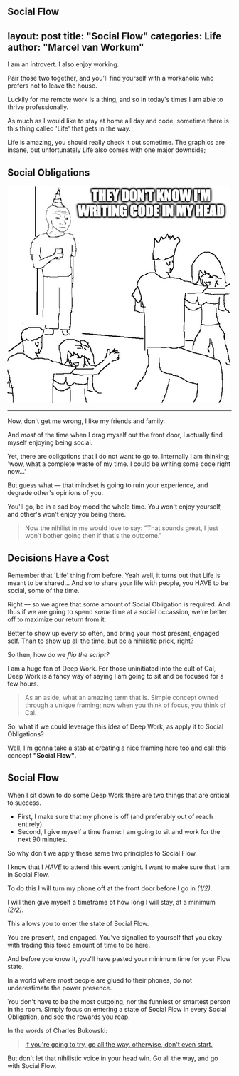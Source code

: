 Social Flow
---
layout: post
title: "Social Flow"
categories: Life
author: "Marcel van Workum"
---

I am an introvert. I also enjoy working. 

Pair those two together, and you'll find yourself with a workaholic who prefers not to leave the house.

Luckily for me remote work is a thing, and so in today's times I am able to thrive professionally.

As much as I would like to stay at home all day and code, sometime there is this thing called 'Life' that gets in the way.

Life is amazing, you should really check it out sometime. The graphics are insane, but unfortunately Life also comes with one major downside;

## Social Obligations

![Meme](../assets/coding-head.jpg)

---

Now, don't get me wrong, I like my friends and family. 

And _most_ of the time when I drag myself out the front door, I actually find myself enjoying being social.

Yet, there are obligations that I do not want to go to. Internally I am thinking; 'wow, what a complete waste of my time. I could be writing some code right now...'

But guess what — that mindset is going to ruin your experience, and degrade other's opinions of you.

You'll go, be in a sad boy mood the whole time. You won't enjoy yourself, and other's won't enjoy you being there.

> Now the nihilist in me would love to say: "That sounds great, I just won't bother going then if that's the outcome."

## Decisions Have a Cost

Remember that 'Life' thing from before. Yeah well, it turns out that Life is meant to be shared... And so to share your life with people, you HAVE to be social, some of the time.

Right — so we agree that some amount of Social Obligation is required. And thus if we are going to spend _some_ time at a social occassion, we're better off to maximize our return from it.

Better to show up every so often, and bring your most present, engaged self. Than to show up all the time, but be a nihilistic prick, right?

So then, how do we _flip the script?_

I am a huge fan of Deep Work. For those uninitiated into the cult of Cal, Deep Work is a fancy way of saying I am going to sit and be focused for a few hours.

> As an aside, what an amazing term that is. Simple concept owned through a unique framing; now when you think of focus, you think of Cal.

So, what if we could leverage this idea of Deep Work, as apply it to Social Obligations?

Well, I'm gonna take a stab at creating a nice framing here too and call this concept **"Social Flow"**.

## Social Flow

When I sit down to do some Deep Work there are two things that are critical to success. 
- First, I make sure that my phone is off (and preferably out of reach entirely).
- Second, I give myself a time frame: I am going to sit and work for the next 90 minutes.

So why don't we apply these same two principles to Social Flow.

I know that I _HAVE_ to attend this event tonight. I want to make sure that I am in Social Flow. 

To do this I will turn my phone off at the front door before I go in _(1/2)_.

 I will then give myself a timeframe of how long I will stay, at a minimum _(2/2)_.

This allows you to enter the state of Social Flow. 

You are present, and engaged. You've signalled to yourself that you okay with trading this fixed amount of time to be here. 

And before you know it, you'll have pasted your minimum time for your Flow state. 

In a world where most people are glued to their phones, do not underestimate the power presence. 

You don't have to be the most outgoing, nor the funniest or smartest person in the room. Simply focus on entering a state of Social Flow in every Social Obligation, and see the rewards you reap.

In the words of Charles Bukowski:

> [If you're going to try, go all the way. otherwise, don't even start.](https://www.youtube.com/watch?v=KL2T0XRzWUI)

But don't let that nihilistic voice in your head win. Go all the way, and go with Social Flow.
